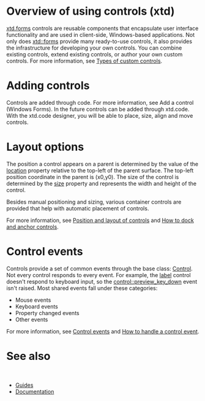 # Overview of using controls (xtd)

[xtd.forms](https://gammasoft71.github.io/xtd/reference_guides/latest/group__xtd__forms.html) controls are reusable components that encapsulate user interface functionality and are used in client-side, Windows-based applications. 
Not only does [xtd::forms](https://gammasoft71.github.io/xtd/reference_guides/latest/group__xtd__forms.html) provide many ready-to-use controls, it also provides the infrastructure for developing your own controls. 
You can combine existing controls, extend existing controls, or author your own custom controls.
For more information, see [Types of custom controls](/docs/documentation/guides/xtd.forms/Controls/custom_controls).

# Adding controls

Controls are added through code. For more information, see Add a control (Windows Forms).
In the future controls can be added through xtd.code. 
With the xtd.code designer, you will be able to place, size, align and move controls. 

# Layout options

The position a control appears on a parent is determined by the value of the [location](https://gammasoft71.github.io/xtd/reference_guides/latest/classxtd_1_1forms_1_1control.html#a53e5a75ad180a2efadc129e5a3c18cbd) property relative to the top-left of the parent surface.
The top-left position coordinate in the parent is (x0,y0). The size of the control is determined by the [size](https://gammasoft71.github.io/xtd/reference_guides/latest/classxtd_1_1forms_1_1control.html#ad6b15530ad92e3df1996d4fd3c0c862e) property and represents the width and height of the control.

Besides manual positioning and sizing, various container controls are provided that help with automatic placement of controls.

For more information, see [Position and layout of controls](/docs/documentation/guides/xtd.forms/Controls/position_and_layout_of_controls) and [How to dock and anchor controls](/docs/documentation/guides/xtd.forms/Controls/common_tasks/dock_and_anchor_controls).

# Control events

Controls provide a set of common events through the base class: [Control](https://gammasoft71.github.io/xtd/reference_guides/latest/classxtd_1_1forms_1_1control.html). Not every control responds to every event. 
For example, the [label](https://gammasoft71.github.io/xtd/reference_guides/latest/classxtd_1_1forms_1_1label.html) control doesn't respond to keyboard input, so the [control::preview_key_down](javascript:void(0)) event isn't raised. 
Most shared events fall under these categories:

* Mouse events
* Keyboard events
* Property changed events
* Other events

For more information, see [Control events](/docs/documentation/guides/xtd.forms/Controls/Events) and [How to handle a control event](/docs/documentation/guides/xtd.forms/Controls/common_tasks/add_or_remove_event_handlers).

# See also
​
* [Guides](/docs/documentation/guides)
* [Documentation](/docs/documentation)

[//]: # (https://learn.microsoft.com/en-us/dotnet/desktop/winforms/controls/overview?view=netdesktop-6.0)
